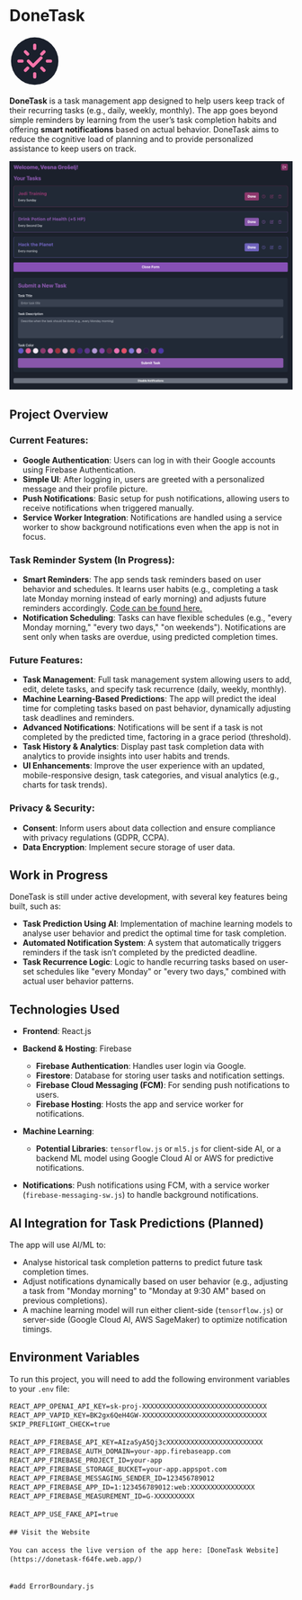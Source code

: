 # DoneTask

<svg xmlns="http://www.w3.org/2000/svg" viewBox="0 0 64 64" width="90" height="90">
  <circle cx="32" cy="32" r="30" fill="#1a202c"/>
  <g fill="none" stroke="#f774aa" stroke-width="4" stroke-linecap="round" stroke-linejoin="round">
    <!-- Gear Shape -->
    <path d="M32 12v4M32 48v4M12 32h4M48 32h4M20.24 20.24l2.83 2.83M40.93 40.93l2.83 2.83M20.24 43.76l2.83-2.83M40.93 23.07l2.83-2.83"/>
    <!-- Checkmark -->
    <polyline points="24,32 30,38 40,28" stroke="#f774aa" stroke-width="4" fill="none"/>
  </g>
</svg>

**DoneTask** is a task management app designed to help users keep track of their recurring tasks (e.g., daily, weekly, monthly). The app goes beyond simple reminders by learning from the user’s task completion habits and offering **smart notifications** based on actual behavior. DoneTask aims to reduce the cognitive load of planning and to provide personalized assistance to keep users on track.

![App Screenshot](./images/appScreenshot.png)

## Project Overview

### Current Features:
- **Google Authentication**: Users can log in with their Google accounts using Firebase Authentication.
- **Simple UI**: After logging in, users are greeted with a personalized message and their profile picture.
- **Push Notifications**: Basic setup for push notifications, allowing users to receive notifications when triggered manually.
- **Service Worker Integration**: Notifications are handled using a service worker to show background notifications even when the app is not in focus.

### Task Reminder System (In Progress):
- **Smart Reminders**: The app sends task reminders based on user behavior and schedules. It learns user habits (e.g., completing a task late Monday morning instead of early morning) and adjusts future reminders accordingly. [Code can be found here.](https://github.com/vesnag/task-prediction-algorithm/)
- **Notification Scheduling**: Tasks can have flexible schedules (e.g., "every Monday morning," "every two days," "on weekends"). Notifications are sent only when tasks are overdue, using predicted completion times.

### Future Features:
- **Task Management**: Full task management system allowing users to add, edit, delete tasks, and specify task recurrence (daily, weekly, monthly).
- **Machine Learning-Based Predictions**: The app will predict the ideal time for completing tasks based on past behavior, dynamically adjusting task deadlines and reminders.
- **Advanced Notifications**: Notifications will be sent if a task is not completed by the predicted time, factoring in a grace period (threshold).
- **Task History & Analytics**: Display past task completion data with analytics to provide insights into user habits and trends.
- **UI Enhancements**: Improve the user experience with an updated, mobile-responsive design, task categories, and visual analytics (e.g., charts for task trends).

### Privacy & Security:
- **Consent**: Inform users about data collection and ensure compliance with privacy regulations (GDPR, CCPA).
- **Data Encryption**: Implement secure storage of user data.

## Work in Progress

DoneTask is still under active development, with several key features being built, such as:

- **Task Prediction Using AI**: Implementation of machine learning models to analyse user behavior and predict the optimal time for task completion.
- **Automated Notification System**: A system that automatically triggers reminders if the task isn’t completed by the predicted deadline.
- **Task Recurrence Logic**: Logic to handle recurring tasks based on user-set schedules like "every Monday" or "every two days," combined with actual user behavior patterns.

## Technologies Used

- **Frontend**: React.js

- **Backend & Hosting**: Firebase
  - **Firebase Authentication**: Handles user login via Google.
  - **Firestore**: Database for storing user tasks and notification settings.
  - **Firebase Cloud Messaging (FCM)**: For sending push notifications to users.
  - **Firebase Hosting**: Hosts the app and service worker for notifications.

- **Machine Learning**:
  - **Potential Libraries**: `tensorflow.js` or `ml5.js` for client-side AI, or a backend ML model using Google Cloud AI or AWS for predictive notifications.

- **Notifications**: Push notifications using FCM, with a service worker (`firebase-messaging-sw.js`) to handle background notifications.

## AI Integration for Task Predictions (Planned)

The app will use AI/ML to:
- Analyse historical task completion patterns to predict future task completion times.
- Adjust notifications dynamically based on user behavior (e.g., adjusting a task from "Monday morning" to "Monday at 9:30 AM" based on previous completions).
- A machine learning model will run either client-side (`tensorflow.js`) or server-side (Google Cloud AI, AWS SageMaker) to optimize notification timings.

## Environment Variables

To run this project, you will need to add the following environment variables to your `.env` file:

```plaintext
REACT_APP_OPENAI_API_KEY=sk-proj-XXXXXXXXXXXXXXXXXXXXXXXXXXXXXXX
REACT_APP_VAPID_KEY=BK2gx6QeH4GW-XXXXXXXXXXXXXXXXXXXXXXXXXXXXXXX
SKIP_PREFLIGHT_CHECK=true

REACT_APP_FIREBASE_API_KEY=AIzaSyA5Qj3cXXXXXXXXXXXXXXXXXXXXXXXX
REACT_APP_FIREBASE_AUTH_DOMAIN=your-app.firebaseapp.com
REACT_APP_FIREBASE_PROJECT_ID=your-app
REACT_APP_FIREBASE_STORAGE_BUCKET=your-app.appspot.com
REACT_APP_FIREBASE_MESSAGING_SENDER_ID=123456789012
REACT_APP_FIREBASE_APP_ID=1:123456789012:web:XXXXXXXXXXXXXXXX
REACT_APP_FIREBASE_MEASUREMENT_ID=G-XXXXXXXXXX

REACT_APP_USE_FAKE_API=true

## Visit the Website

You can access the live version of the app here: [DoneTask Website](https://donetask-f64fe.web.app/)


#add ErrorBoundary.js
